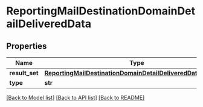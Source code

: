 # ReportingMailDestinationDomainDetailDeliveredData

## Properties
Name | Type | Description | Notes
------------ | ------------- | ------------- | -------------
**result_set** | [**ReportingMailDestinationDomainDetailDeliveredDataResultSet**](ReportingMailDestinationDomainDetailDeliveredDataResultSet.md) |  | [optional] 
**type** | **str** |  | [optional] 

[[Back to Model list]](../README.md#documentation-for-models) [[Back to API list]](../README.md#documentation-for-api-endpoints) [[Back to README]](../README.md)

